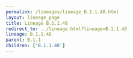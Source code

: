 ```yaml
---
permalink: /lineages/lineage_B.1.1.48.html
layout: lineage_page
title: Lineage B.1.1.48
redirect_to: ../lineage.html?lineage=B.1.1.48
lineage: B.1.1.48
parent: B.1.1
children: ['B.1.1.48']
---
```

